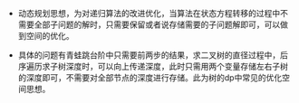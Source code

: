* 动态规划思想，为对递归算法的改进优化，当算法在状态方程转移的过程中不需要全部子问题的解时，只需要保留或者说存储需要的子问题解即可，可以做到空间的优化。

* 具体的问题有青蛙跳台阶中只需要前两步的结果，求二叉树的直径过程中，后序遍历求子树深度时，可以向上传递深度，此时只需用两个变量存储左右子树的深度即可，不需要对全部节点的深度进行存储。此为树的dp中常见的优化空间思想。